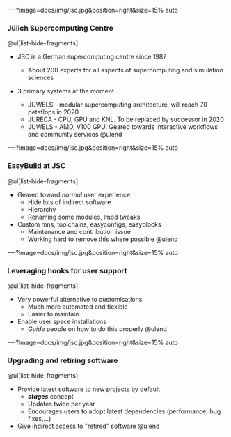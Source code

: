 ---?image=docs/img/jsc.jpg&position=right&size=15% auto

### Jülich Supercomputing Centre
@ul[list-hide-fragments]
* JSC is a German supercomputing centre since 1987
  - About 200 experts for all aspects of supercomputing and simulation sciences

* 3 primary systems at the moment
  - JUWELS - modular supercomputing architecture, will reach 70 petaflops in 2020
  - JURECA - CPU, GPU and KNL. To be replaced by successor in 2020
  - JUWELS - AMD, V100 GPU. Geared towards interactive workflows and community services
@ulend
  
---?image=docs/img/jsc.jpg&position=right&size=15% auto

### EasyBuild at JSC

@ul[list-hide-fragments]
* Geared toward *normal* user experience
  - Hide lots of indirect software
  - Hierarchy
  - Renaming some modules, lmod tweaks
* Custom mns, toolchains, easyconfigs, easyblocks
  - Maintenance and contribution issue
  - Working hard to remove this where possible
@ulend

---?image=docs/img/jsc.jpg&position=right&size=15% auto

### Leveraging hooks for user support

@ul[list-hide-fragments]
* Very powerful alternative to customisations
  - Much more automated and flexible
  - Easier to maintain
* Enable user space installations
  - *Guide* people on how to do this properly
@ulend

---?image=docs/img/jsc.jpg&position=right&size=15% auto

### Upgrading and retiring software

@ul[list-hide-fragments]
* Provide latest software to new projects by default
  - ***stages*** concept
  - Updates twice per year
  - Encourages users to adopt latest dependencies (performance, bug fixes,...)
* Give indirect access to "retired" software
@ulend